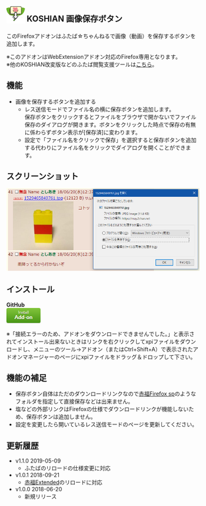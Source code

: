 ## <sub><img src="/koshian_image_save_button/icons/icon-48.png"></sub> KOSHIAN 画像保存ボタン
このFirefoxアドオンはふたば☆ちゃんねるで画像（動画）を保存するボタンを追加します。  

※このアドオンはWebExtensionアドオン対応のFirefox専用となります。  
※他のKOSHIAN改変版などのふたば閲覧支援ツールは[こちら](https://github.com/akoya-tomo/futaba_auto_reloader_K/wiki/)。  

## 機能
* 画像を保存するボタンを追加する
  - レス送信モードでファイル名の横に保存ボタンを追加します。  
    保存ボタンをクリックするとファイルをブラウザで開かないでファイル保存のダイアログが開きます。ボタンをクリックした時点で保存の有無に係わらずボタン表示が[保存済]に変わります。  
  - 設定で「ファイル名をクリックで保存」を選択すると保存ボタンを追加する代わりにファイル名をクリックでダイアログを開くことができます。  

## スクリーンショット
![スクリーンショット](images/screenshot01.png "スクリーンショット")

## インストール
**GitHub**  
[![インストールボタン](images/install_button.png "アドオンをインストール")](https://github.com/akoya-tomo/koshian_image_save_button/releases/download/v1.1.0/koshian_image_save_button-1.1.0-fx.xpi)

※「接続エラーのため、アドオンをダウンロードできませんでした。」と表示されてインストール出来ないときはリンクを右クリックしてxpiファイルをダウンロードし、メニューのツール→アドオン（またはCtrl+Shift+A）で表示されたアドオンマネージャーのページにxpiファイルをドラッグ＆ドロップして下さい。  

## 機能の補足
* 保存ボタン自体はただのダウンロードリンクなので[赤福Firefox sp](http://toshiakisp.github.io/akahuku-firefox-sp/)のようなフォルダを指定して直接保存などは出来ません。  
* 塩などの外部リンクはFirefoxの仕様でダウンロードリンクが機能しないため、保存ボタンは追加しません。  
* 設定を変更したら開いているレス送信モードのページを更新してください。  

## 更新履歴
* v1.1.0 2019-05-09
  - ふたばのリロードの仕様変更に対応
* v1.0.1 2018-09-21
  - [赤福Extended](https://toshiakisp.github.io/akahuku-firefox-sp/)のリロードに対応
* v1.0.0 2018-06-20
  - 新規リリース
